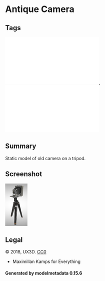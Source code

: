 # Antique Camera

## Tags

![core](../../Models-core.md), ![testing](../../Models-testing.md)

## Summary

Static model of old camera on a tripod.

## Screenshot

![screenshot](screenshot/screenshot.png)

## Legal

&copy; 2018, UX3D. [CC0](https://creativecommons.org/publicdomain/zero/1.0/legalcode)

 - Maximillan Kamps for Everything

#### Generated by modelmetadata 0.15.6